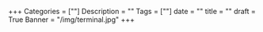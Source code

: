 +++
Categories = [""]
Description = ""
Tags = [""]
date = ""
title = ""
draft = True
Banner = "/img/terminal.jpg"
+++


